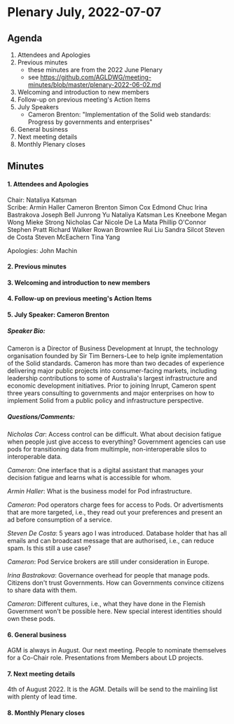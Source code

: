 # Plenary July, 2022-07-07

## Agenda

1. Attendees and Apologies
2. Previous minutes
    * these minutes are from the 2022 June Plenary
    * see https://github.com/AGLDWG/meeting-minutes/blob/master/plenary-2022-06-02.md
3. Welcoming and introduction to new members
5. Follow-up on previous meeting's Action Items
6. July Speakers
    * Cameron Brenton: "Implementation of the Solid web standards: Progress by governments and enterprises"
7. General business 
8. Next meeting details
9. Monthly Plenary closes

## Minutes

#### 1. Attendees and Apologies

Chair: Nataliya Katsman  
Scribe: Armin Haller
Cameron Brenton
Simon Cox
Edmond Chuc
Irina Bastrakova
Joseph Bell
Junrong Yu
Nataliya Katsman
Les Kneebone
Megan Wong
Mieke Strong
Nicholas Car
Nicole De La Mata
Phillip O'Connor
Stephen Pratt
Richard Walker
Rowan Brownlee
Rui Liu
Sandra Silcot
Steven de Costa
Steven McEachern
Tina Yang

Apologies:
John Machin


#### 2. Previous minutes

#### 3. Welcoming and introduction to new members

#### 4. Follow-up on previous meeting's Action Items

#### 5. July Speaker: Cameron Brenton

##### Speaker Bio:
Cameron is a Director of Business Development at Inrupt, the technology organisation founded by Sir Tim Berners-Lee to help ignite implementation of the Solid standards. Cameron has more than two decades of experience delivering major public projects into consumer-facing markets, including leadership contributions to some of Australia's largest infrastructure and economic development initiatives. Prior to joining Inrupt, Cameron spent three years consulting to governments and major enterprises on how to implement Solid from a public policy and infrastructure perspective. 

##### Questions/Comments:

_Nicholas Car_: Access control can be difficult. What about decision fatigue when people just give access to everything? Government agencies can use pods for transitioning data from multimple, non-interoperable silos to interoperable data. 

_Cameron_: One interface that is a digital assistant that manages your decision fatigue and learns what is accessible for whom.

_Armin Haller_: What is the business model for Pod infrastructure. 

_Cameron_: Pod operators charge fees for access to Pods. Or advertisments that are more targeted, i.e., they read out your preferences and present an ad before consumption of a service.

_Steven De Costa_: 5 years ago I was introduced. Database holder that has all emails and can broadcast message that are authorised, i.e., can reduce spam. Is this still a use case? 

_Cameron_: Pod Service brokers are still under consideration in Europe.

_Irina Bastrakova_: Governance overhead for people that manage pods. Citizens don't trust Governments. How can Governments convince citizens to share data with them. 

_Cameron_: Different cultures, i.e., what they have done in the Flemish Government won't be possible here. New special interest identities should own these pods.



#### 6. General business 

AGM is always in August. Our next meeting. People to nominate themselves for a Co-Chair role. Presentations from Members about LD projects.

#### 7. Next meeting details

4th of August 2022. It is the AGM. Details will be send to the mainling list with plenty of lead time.

#### 8. Monthly Plenary closes
